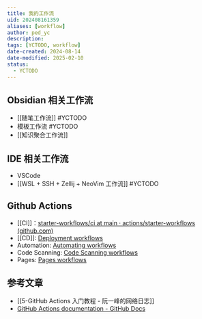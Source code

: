 ```yaml
---
title: 我的工作流
uid: 202408161359
aliases: [workflow]
author: ped_yc
description: 
tags: [YCTODO, workflow]
date-created: 2024-08-14
date-modified: 2025-02-10
status:
  - YCTODO
---
```


## Obsidian 相关工作流

- [[随笔工作流]] #YCTODO
- 模板工作流 #YCTODO
- [[知识聚合工作流]]

## IDE 相关工作流

- VSCode
- [[WSL + SSH + Zellij + NeoVim 工作流]] #YCTODO

## Github Actions

- [[CI]]：[starter-workflows/ci at main · actions/starter-workflows (github.com)](https://github.com/actions/starter-workflows/tree/main/ci)
- [[CD]]: [Deployment workflows](https://github.com/actions/starter-workflows/tree/main/deployments)
- Automation: [Automating workflows](https://github.com/actions/starter-workflows/tree/main/automation)
- Code Scanning: [Code Scanning workflows](https://github.com/actions/starter-workflows/tree/main/code-scanning)
- Pages: [Pages workflows](https://github.com/actions/starter-workflows/tree/main/pages)

## 参考文章

- [[5-GitHub Actions 入门教程 - 阮一峰的网络日志]]
- [GitHub Actions documentation - GitHub Docs](https://docs.github.com/en/actions)
